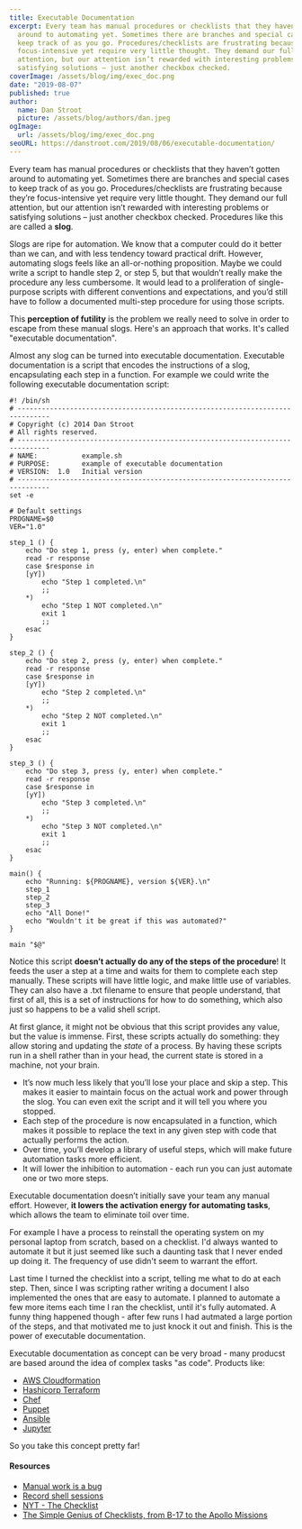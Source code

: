 ```yaml
---
title: Executable Documentation
excerpt: Every team has manual procedures or checklists that they haven’t gotten
  around to automating yet. Sometimes there are branches and special cases to
  keep track of as you go. Procedures/checklists are frustrating because they’re
  focus-intensive yet require very little thought. They demand our full
  attention, but our attention isn’t rewarded with interesting problems or
  satisfying solutions – just another checkbox checked.
coverImage: /assets/blog/img/exec_doc.png
date: "2019-08-07"
published: true
author:
  name: Dan Stroot
  picture: /assets/blog/authors/dan.jpeg
ogImage:
  url: /assets/blog/img/exec_doc.png
seoURL: https://danstroot.com/2019/08/06/executable-documentation/
---
```


Every team has manual procedures or checklists that they haven’t gotten around to automating yet. Sometimes there are branches and special cases to keep track of as you go. Procedures/checklists are frustrating because they’re focus-intensive yet require very little thought. They demand our full attention, but our attention isn’t rewarded with interesting problems or satisfying solutions – just another checkbox checked. Procedures like this are called a **slog**.

Slogs are ripe for automation. We know that a computer could do it better than we can, and with less tendency toward practical drift. However, automating slogs feels like an all-or-nothing proposition. Maybe we could write a script to handle step 2, or step 5, but that wouldn’t really make the procedure any less cumbersome. It would lead to a proliferation of single-purpose scripts with different conventions and expectations, and you’d still have to follow a documented multi-step procedure for using those scripts.

This **perception of futility** is the problem we really need to solve in order to escape from these manual slogs. Here's an approach that works. It's called "executable documentation".

Almost any slog can be turned into executable documentation. Executable documentation is a script that encodes the instructions of a slog, encapsulating each step in a function. For example we could write the following executable documentation script:

```shell
#! /bin/sh
# ------------------------------------------------------------------------------
# Copyright (c) 2014 Dan Stroot
# All rights reserved.
# ------------------------------------------------------------------------------
# NAME:           example.sh
# PURPOSE:        example of executable documentation
# VERSION:  1.0   Initial version
# ------------------------------------------------------------------------------
set -e

# Default settings
PROGNAME=$0
VER="1.0"

step_1 () {
    echo "Do step 1, press (y, enter) when complete."
    read -r response
    case $response in
    [yY])
        echo "Step 1 completed.\n"
        ;;
    *)
        echo "Step 1 NOT completed.\n"
        exit 1
        ;;
    esac
}

step_2 () {
    echo "Do step 2, press (y, enter) when complete."
    read -r response
    case $response in
    [yY])
        echo "Step 2 completed.\n"
        ;;
    *)
        echo "Step 2 NOT completed.\n"
        exit 1
        ;;
    esac
}

step_3 () {
    echo "Do step 3, press (y, enter) when complete."
    read -r response
    case $response in
    [yY])
        echo "Step 3 completed.\n"
        ;;
    *)
        echo "Step 3 NOT completed.\n"
        exit 1
        ;;
    esac
}

main() {
    echo "Running: ${PROGNAME}, version ${VER}.\n"
    step_1
    step_2
    step_3
    echo "All Done!"
    echo "Wouldn't it be great if this was automated?"
}

main "$@"
```

Notice this script **doesn’t actually do any of the steps of the procedure**! It feeds the user a step at a time and waits for them to complete each step manually. These scripts will have little logic, and make little use of variables. They can also have a .txt filename to ensure that people understand, that first of all, this is a set of instructions for how to do something, which also just so happens to be a valid shell script.

At first glance, it might not be obvious that this script provides any value, but the value is immense. First, these scripts actually do something: they allow storing and updating the _state_ of a process. By having these scripts run in a shell rather than in your head, the current state is stored in a machine, not your brain.

- It’s now much less likely that you’ll lose your place and skip a step. This makes it easier to maintain focus on the actual work and power through the slog. You can even exit the script and it will tell you where you stopped.
- Each step of the procedure is now encapsulated in a function, which makes it possible to replace the text in any given step with code that actually performs the action.
- Over time, you’ll develop a library of useful steps, which will make future automation tasks more efficient.
- It will lower the inhibition to automation - each run you can just automate one or two more steps.

Executable documentation doesn’t initially save your team any manual effort. However, **it lowers the activation energy for automating tasks**, which allows the team to eliminate toil over time.

For example I have a process to reinstall the operating system on my personal laptop from scratch, based on a checklist. I'd always wanted to automate it but it just seemed like such a daunting task that I never ended up doing it. The frequency of use didn't seem to warrant the effort.

Last time I turned the checklist into a script, telling me what to do at each step. Then, since I was scripting rather writing a document I also implemented the ones that are easy to automate. I planned to automate a few more items each time I ran the checklist, until it's fully automated. A funny thing happened though - after few runs I had autmated a large portion of the steps, and that motivated me to just knock it out and finish. This is the power of executable documentation.

Executable documentation as concept can be very broad - many producst are based around the idea of complex tasks "as code". Products like:

- [AWS Cloudformation](https://aws.amazon.com/cloudformation/)
- [Hashicorp Terraform](https://www.terraform.io)
- [Chef](https://www.chef.io/)
- [Puppet](https://puppet.com)
- [Ansible](https://www.ansible.com/)
- [Jupyter](https://jupyter.org)

So you take this concept pretty far!

#### Resources

- [Manual work is a bug](https://queue.acm.org/detail.cfm?id=3197520)</br>
- [Record shell sessions](https://www.youtube.com/watch?v=tweyWNr6X18)</br>
- [NYT - The Checklist](https://www.newyorker.com/magazine/2007/12/10/the-checklist)</br>
- [The Simple Genius of Checklists, from B-17 to the Apollo Missions](https://blog.nuclino.com/the-simple-genius-of-checklists-from-b-17-to-the-apollo-missions)
